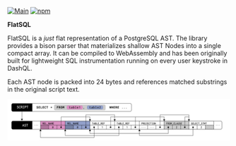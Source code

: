 [![Main](https://github.com/duckdb/duckdb-wasm/actions/workflows/main.yml/badge.svg)](https://github.com/duckdb/duckdb-wasm/actions/workflows/main.yml)
[![npm](https://img.shields.io/npm/v/@duckdb/duckdb-wasm?logo=npm)](https://www.npmjs.com/package/@duckdb/duckdb-wasm/v/latest)

**FlatSQL**

FlatSQL is a *just* flat representation of a PostgreSQL AST.
The library provides a bison parser that materializes shallow AST Nodes into a single compact array.
It can be compiled to WebAssembly and has been originally built for lightweight SQL instrumentation running on every user keystroke in DashQL.

Each AST node is packed into 24 bytes and references matched substrings in the original script text.

<img src="img/ast.png?raw=true" width="680px">